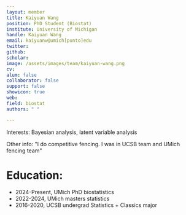 ```yaml
---
layout: member
title: Kaiyuan Wang
position: PhD Student (Biostat)
institute: University of Michigan
handle: Kaiyuan Wang
email: kaiyuanw@umich[punto]edu
twitter: 
github: 
scholar: 
image: /assets/images/team/kaiyuan-wang.png
cv: 
alum: false
collaborator: false
support: false
showicon: true                                  
web: 
field: biostat
authors: " "

---
```


Interests: Bayesian analysis, latent variable analysis

Other info: "I do competitive fencing. I was in UCSB team and UMich fencing team"

# Education:

* 2024-Present, UMich PhD biostatistics 
* 2022-2024, UMich masters statistics 
* 2016-2020, UCSB undergrad Statistics + Classics major 
